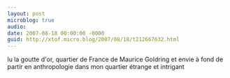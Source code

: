 ```yaml
---
layout: post
microblog: true
audio: 
date: 2007-08-18 00:00:00 -0000
guid: http://xtof.micro.blog/2007/08/18/t212667632.html
---
```

lu la goutte d'or, quartier de France de Maurice Goldring et envie à fond de partir en anthropologie dans mon quartier étrange et intrigant
